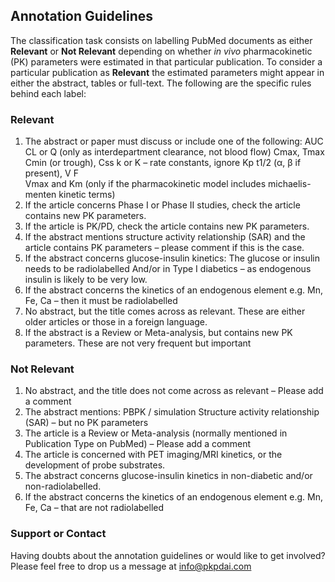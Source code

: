## Annotation Guidelines 

The classification task consists on labelling PubMed documents as either **Relevant** or **Not Relevant** depending on whether _in_ _vivo_ pharmacokinetic (PK) parameters were estimated in that particular publication. To consider a particular publication as **Relevant** the estimated parameters might appear in either the abstract, tables or full-text. The following are the specific rules behind each label:

### Relevant

1. The abstract or paper must discuss or include one of the following:
	AUC
	CL or Q (only as interdepartment clearance, not blood flow)
	Cmax, Tmax 
	Cmin (or trough), Css
	k or K – rate constants, ignore Kp 
	t1/2 (α, β if present), 
	V 
	F  
	Vmax and Km (only if the pharmacokinetic model includes michaelis-menten kinetic terms)
2. If the article concerns Phase I or Phase II studies, check the article contains new PK parameters.
3. If the article is PK/PD, check the article contains new PK parameters.
4. If the abstract mentions structure activity relationship (SAR) and the article contains PK parameters – please comment if this is the case.
5. If the abstract concerns glucose-insulin kinetics:
	The glucose or insulin needs to be radiolabelled
	And/or in Type I diabetics – as endogenous insulin is likely to be very low.
6. If the abstract concerns the kinetics of an endogenous element e.g. Mn, Fe, Ca – then it must be radiolabelled
7. No abstract, but the title comes across as relevant. These are either older articles or those in a foreign language.
8. If the abstract is a Review or Meta-analysis, but contains new PK parameters. These are not very frequent but important


### Not Relevant

1. No abstract, and the title does not come across as relevant – Please add a comment
2. The abstract mentions:
	PBPK / simulation
	Structure activity relationship (SAR) – but no PK parameters
3. The article is a Review or Meta-analysis (normally mentioned in Publication Type on PubMed) – Please add a comment
4. The article is concerned with PET imaging/MRI kinetics, or the development of probe substrates.
5. The abstract concerns glucose-insulin kinetics in non-diabetic and/or non-radiolabelled.
6. If the abstract concerns the kinetics of an endogenous element e.g. Mn, Fe, Ca – that are not radiolabelled


### Support or Contact

Having doubts about the annotation guidelines or would like to get involved? Please feel free to drop us a message at info@pkpdai.com

